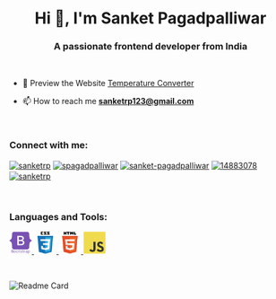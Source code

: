 <h1 align="center">Hi 👋, I'm Sanket Pagadpalliwar</h1>
<h3 align="center">A passionate frontend developer from India</h3>
<br/>

- 🔭 Preview the Website [Temperature Converter](https://sanketrp.github.io/OIBSIP-TemperatureConverter/)

- 📫 How to reach me **sanketrp123@gmail.com**

<br/>
<h3 align="left">Connect with me:</h3>
<p align="left">
<a href="https://codepen.io/sanketrp" target="blank"><img align="center" src="https://raw.githubusercontent.com/rahuldkjain/github-profile-readme-generator/master/src/images/icons/Social/codepen.svg" alt="sanketrp" height="30" width="40" /></a>
<a href="https://twitter.com/spagadpalliwar" target="blank"><img align="center" src="https://raw.githubusercontent.com/rahuldkjain/github-profile-readme-generator/master/src/images/icons/Social/twitter.svg" alt="spagadpalliwar" height="30" width="40" /></a>
<a href="https://linkedin.com/in/sanket-pagadpalliwar" target="blank"><img align="center" src="https://raw.githubusercontent.com/rahuldkjain/github-profile-readme-generator/master/src/images/icons/Social/linked-in-alt.svg" alt="sanket-pagadpalliwar" height="30" width="40" /></a>
<a href="https://stackoverflow.com/users/14883078" target="blank"><img align="center" src="https://raw.githubusercontent.com/rahuldkjain/github-profile-readme-generator/master/src/images/icons/Social/stack-overflow.svg" alt="14883078" height="30" width="40" /></a>
<a href="https://codesandbox.com/sanketrp" target="blank"><img align="center" src="https://raw.githubusercontent.com/rahuldkjain/github-profile-readme-generator/master/src/images/icons/Social/codesandbox.svg" alt="sanketrp" height="30" width="40" /></a>
</p>
<br/>
<h3 align="left">Languages and Tools:</h3>
<p align="left"> <a href="https://getbootstrap.com" target="_blank" rel="noreferrer"> <img src="https://raw.githubusercontent.com/devicons/devicon/master/icons/bootstrap/bootstrap-plain-wordmark.svg" alt="bootstrap" width="40" height="40"/> </a> <a href="https://www.w3schools.com/css/" target="_blank" rel="noreferrer"> <img src="https://raw.githubusercontent.com/devicons/devicon/master/icons/css3/css3-original-wordmark.svg" alt="css3" width="40" height="40"/> </a> <a href="https://www.w3.org/html/" target="_blank" rel="noreferrer"> <img src="https://raw.githubusercontent.com/devicons/devicon/master/icons/html5/html5-original-wordmark.svg" alt="html5" width="40" height="40"/> </a> <a href="https://developer.mozilla.org/en-US/docs/Web/JavaScript" target="_blank" rel="noreferrer"> <img src="https://raw.githubusercontent.com/devicons/devicon/master/icons/javascript/javascript-original.svg" alt="javascript" width="40" height="40"/> </a> </p>
<br/>


![Readme Card](https://github-readme-stats.vercel.app/api/pin/?username=SanketRP&repo=OIBSIP-TemperatureConverter&theme=tokyonight&hide_border=true)

